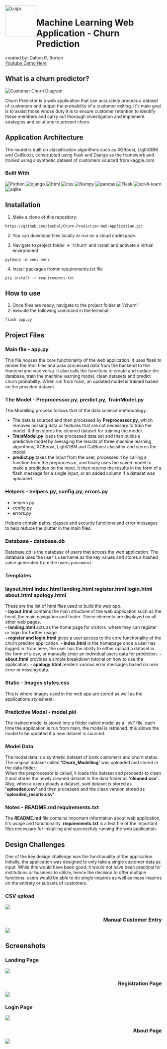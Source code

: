 <head>
    <link rel="preconnect" href="https://fonts.googleapis.com">
    <link rel="preconnect" href="https://fonts.gstatic.com" crossorigin>
    <link href="https://fonts.googleapis.com/css2?family=Didact+Gothic&family=Paytone+One&family=Play:wght@400;700&family=Reddit+Sans:ital,wght@0,200..900;1,200..900&display=swap" rel="stylesheet">
    <link href="style.css" rel="stylesheet">
</head>

<div class="body">
<div style="display:flex;">
    <div>
        <img src="./churn/static/logomark.png" height="100px" width="100px" alt="Logo">
    </div>
    <h1> Machine Learning Web Application - Churn Prediction</h1>
</div>
created by: Dalton R. Burton<br>
<a href="https://www.youtube.com/watch?v=mqi83kE17mY">Youtube Demo Here</a>

<h2> What is a churn predictor?</h2>

<img src="./churn/static/readme_images/journey.jpg" alt="Customer Churn Diagram"><br>

Churn Predictor is a web application that can accurately process a dataset of customers and output the probability of a customer exiting. It's main goal is to assist those whose duty it is to ensure customer retention to identify these members and carry out thorough investigation and implement strategies and solutions to prevent churn.

<h2>Application Architecture </h2>

The model is built on classification algorithms such as XGBoost, LightGBM and CatBoost, constructed using flask and Django as the framework and trained using a synthetic dataset of customers sourced from kaggle.com.

<h3>Built With</h3>

![Python](https://img.shields.io/badge/Python-3776AB?style=for-the-badge&logo=python&logoColor=white)
![django](https://img.shields.io/badge/Django-20232A?style=for-the-badge&logo=django&logoColor=white)
![html](https://img.shields.io/badge/HTML5-E34F26?style=for-the-badge&logo=html5&logoColor=white)
![css](https://img.shields.io/badge/CSS3-1572B6?style=for-the-badge&logo=css3&logoColor=white)
![Numpy](https://img.shields.io/badge/Numpy-blue?style=for-the-badge&logo=numpy&logoColor=white)
![pandas](https://img.shields.io/badge/Pandas-green?style=for-the-badge&logo=pandas&logoColor=white)
![Flask](https://img.shields.io/badge/Flask-blue?style=for-the-badge&logo=flask&logoColor=white)
![scikit-learn](https://img.shields.io/badge/scikit%20learn-orange?style=for-the-badge&logo=scikit-learn&logoColor=blue)
![sqlite](https://img.shields.io/badge/SQLite-white?style=for-the-badge&logo=sqlite&logoColor=blue)


<h2>Installation</h2>

1. Make a clone of this repository:

```
https://github.com/IamDal/Churn-Prediction-Web-Application.git
```

2. You can download files locally or run on a cloud codespace.

3. Navigate to project folder -> '/churn' and install and activate a virtual environment
```
python3 -m venv venv
```

4. Install packages fromm requirements.txt file
```
pip install -r requirements.txt
```

## How to use
1. Once files are ready, navigate to the project folder at '/churn'
2. execute the following command in the terminal:

```
flask app.py
```

<h2>Project Files</h2>

<h3>Main file - <span>app.py</span></h3>



This file houses the core functionality of the web application. It uses flask to render the html files and pass processed data from the backend to the frontend and vice versa. It also calls the functions to create and update the database, train the machine learning model, clean datasets and predict churn probability. When run from main, an updated model is trained based on the provided dataset.

<h3>The Model - <span>Preprocessor.py, predict.py, TrainModel.py</span></h3>

The Modelling process follows that of the data science methodology.
* The data is sourced and then processed by <b>Preprocessor.py</b>, which removes missing data or features that are not necessary to train the model. It then stores the cleaned dataset for training the model.
* <b>TrainModel.py</b> loads the processed data set and then builds a predictive model by averaging the results of three machine learning algorithms, XGBoost, LightGBM and CatBoost classifier and stores the model.
* <b>predict.py</b> takes the input from the user, processes it by calling a function from the preprocessor, and finally uses the saved model to make a prediction on the input. It then returns the results in the form of a flash message for a single input, or an added column if a dataset was uploaded.

<h3>Helpers - <span>helpers.py, config.py, errors.py</span></h3>

* helpers.py
* config.py
* errors.py

Helpers contain paths, classes and security functions and error messages to help reduce the clutter in the main files.

<h3>Database - <span>database.db</span></h3>

Database.db is the database of users that access the web application. The database uses the user's username as the key values and stores a hashed value generated from the users password.


<h3>Templates</h3>
<h3><span>
layout.html
index.html
landing.html
register.html
login.html
about.html
apology.html
</span></h3>

These are the list of html files used to build the web app.<br> <b>- layout.html</b> contains the main structure of the web application such as the head, the main navigation and footer. These elements are displayed on all other web pages.<br>
<b>- landing.html</b> acts as the home page for visitors, where they can register or login for further usage.<br>
<b>- register and login.html</b> gives a user access to the core functionality of the churn preditor application.
<b>- index.html</b> is the homepage once a user has logged in. from here, the user has the ability to either upload a dataset in the form of a csv, or manually enter an individual users data for prediction.
<b>- about.html</b> provides a simple breakdown tutorial on how to use the application.
<b>- apology.html</b> renders various error messages based on user error or missing data.

<h3>Static - <span>Images styles.css</span></h3>

This is where images used in the web app are stored as well as the applications stylesheet.

<h3>Predictive Model - <span>model.pkl</span></h3>

The trained model is stored into a folder called model as a '.pkl' file. each time the application is run from main, the model is retrained. this allows the model to be updated if a new dataset is sourced.

<h3>Model Data</h3>

The model data is a synthetic dataset of bank customers and churn status. The original dataset called <b>'Churn_Modelling'</b> was uploaded and stored in the data folder.<br>
When the preprocessor is called, it loads this dataset and proceeds to clean it and stores the newly cleaned dataset in the data folder as <b>'cleaned.csv'</b>.<br>
Also, when a user uploads a dataset, said dataset is stored as <b>'uploaded.csv'</b> and then processed and the clean version stored as <b>'uploaded_results.csv'</b>.

<h3>Notes - <span>README.md requirements.txt</span></h3>

The <b>README.md</b> file contains important information about web application, it's usage and functionality. <b>requirements.txt</b> is a text file of the important files necessary for installing and successfuly running the web application.

<h2>Design Challenges</h2>
<div>
    <div>
    One of the key design challenge was the functionality  of the application. Initially, the application was designed to only take a single customer data as input. While this would have been good, it would not have been practical for institutions or business to utilize, hence the decision to offer multiple functions. users would be able to do single inquires as well as mass inquires on the entirety or subsets of customers.
    </div>
    <div>
        <h3>CSV upload</h3>
        <img src="./churn/static/readme_images/Dataset.png">
        <h3 style="text-align:right;">Manual Customer Entry</h3>
        <img src="./churn/static/readme_images/Individual data.png">
    </div>
</div>
<h2>Screenshots</h2>
    <h3>Landing Page</h3>
    <img src="./churn/static/readme_images/landing.png">
    <h3 style="text-align:right;">Registration Page</h3>
    <img src="./churn/static/readme_images/register.png">
    <h3>Login Page</h3>
    <img src="./churn/static/readme_images/Login.png">
    <h3 style="text-align:right;">About Page</h3>
    <img src="./churn/static/readme_images/about.png">
</div>

